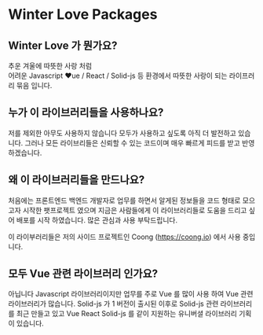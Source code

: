# Winter Love Packages

## Winter Love 가 뭔가요?
추운 겨울에 따뜻한 사랑 처럼 \
어려운 Javascript ❤ue / React / Solid-js 등 환경에서 따뜻한 사랑이 되는 라이프러리 묶음 입니다.

## 누가 이 라이브러리들을 사용하나요?

저를 제외한 아무도 사용하지 않습니다 모두가 사용하고 싶도록 아직 더 발전하고 있습니다. 그러나 모든 라이브리들은 신뢰할 수 있는 코드이며 
매우 빠르게 피드를 받고 반영 하겠습니다.

## 왜 이 라이브러리들을 만드나요?

처음에는 프론트엔드 백엔드 개발자로 업무를 하면서 알게된 정보들을 코드 형태로 모으고자 시작한 팻프로젝트 였으며 지금은 사람들에게 이
라이브러리들로 도움을 드리고 싶어 배포를 시작 하였습니다. 많은 관심과 사용 부탁드립니다.

이 라이부러리들은 저의 사이드 프로젝트인 Coong (https://coong.io) 에서 사용 중입니다.

## 모두 Vue 관련 라이브러리 인가요?

아닙니다 Javascript 라이브러리이지만 업무를 주로 Vue 를 많이 사용 하여 Vue 관련 라이브러리가 많습니다. Solid-js 가 1 버전이 출시된 이후로
Solid-js 관련 라이브러리를 최근 만들고 있고 Vue React Solid-js 를 같이 지원하는 유니버셜 라이브러리 기획이 있습니다.
